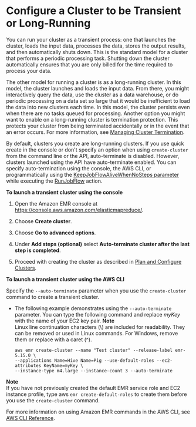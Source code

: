# Configure a Cluster to be Transient or Long\-Running<a name="emr-plan-longrunning-transient"></a>

You can run your cluster as a transient process: one that launches the cluster, loads the input data, processes the data, stores the output results, and then automatically shuts down\. This is the standard model for a cluster that performs a periodic processing task\. Shutting down the cluster automatically ensures that you are only billed for the time required to process your data\. 

The other model for running a cluster is as a long\-running cluster\. In this model, the cluster launches and loads the input data\. From there, you might interactively query the data, use the cluster as a data warehouse, or do periodic processing on a data set so large that it would be inefficient to load the data into new clusters each time\. In this model, the cluster persists even when there are no tasks queued for processing\. Another option you might want to enable on a long\-running cluster is termination protection\. This protects your cluster from being terminated accidentally or in the event that an error occurs\. For more information, see [Managing Cluster Termination](UsingEMR_TerminationProtection.md)\.

By default, clusters you create are long\-running clusters\. If you use quick create in the console or don't specify an option when using `create-cluster` from the command line or the API, auto\-terminate is disabled\. However, clusters launched using the API have auto\-terminate enabled\. You can specify auto\-termination using the console, the AWS CLI, or programmatically using the [KeepJobFlowAliveWhenNoSteps parameter](http://docs.aws.amazon.com/ElasticMapReduce/latest/API/API_JobFlowInstancesConfig.html#EMR-Type-JobFlowInstancesConfig-KeepJobFlowAliveWhenNoSteps) while executing the [RunJobFlow](http://docs.aws.amazon.com/ElasticMapReduce/latest/API/API_RunJobFlow.html) action\.

**To launch a transient cluster using the console**

1. Open the Amazon EMR console at [https://console\.aws\.amazon\.com/elasticmapreduce/](https://console.aws.amazon.com/elasticmapreduce/)\.

1. Choose **Create cluster**\.

1. Choose **Go to advanced options**\.

1. Under **Add steps \(optional\)** select **Auto\-terminate cluster after the last step is completed**\.

1. Proceed with creating the cluster as described in [Plan and Configure Clusters](emr-plan.md)\.

**To launch a transient cluster using the AWS CLI**

Specify the `--auto-terminate` parameter when you use the `create-cluster` command to create a transient cluster\.
+ The following example demonstrates using the `--auto-terminate` parameter\. You can type the following command and replace *myKey* with the name of your EC2 key pair\.
**Note**  
Linux line continuation characters \(\\\) are included for readability\. They can be removed or used in Linux commands\. For Windows, remove them or replace with a caret \(^\)\.

  ```
  aws emr create-cluster --name "Test cluster" --release-label emr-5.15.0 \
  --applications Name=Hive Name=Pig --use-default-roles --ec2-attributes KeyName=myKey \
  --instance-type m4.large --instance-count 3 --auto-terminate
  ```

**Note**  
If you have not previously created the default EMR service role and EC2 instance profile, type aws `emr create-default-roles` to create them before you use the `create-cluster` command\.

For more information on using Amazon EMR commands in the AWS CLI, see [AWS CLI Reference](http://docs.aws.amazon.com/cli/latest/reference/emr)\.
